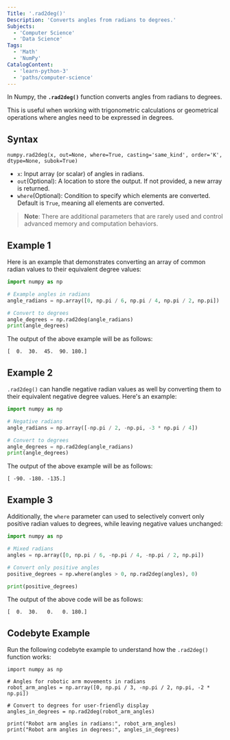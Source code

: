 ```yaml
---
Title: '.rad2deg()'
Description: 'Converts angles from radians to degrees.'
Subjects:
  - 'Computer Science'
  - 'Data Science'
Tags:
  - 'Math'
  - 'NumPy'
CatalogContent:
  - 'learn-python-3'
  - 'paths/computer-science'
---
```


In Numpy, the **`.rad2deg()`** function converts angles from radians to degrees.

This is useful when working with trigonometric calculations or geometrical operations where angles need to be expressed in degrees.

## Syntax

```pseudo
numpy.rad2deg(x, out=None, where=True, casting='same_kind', order='K', dtype=None, subok=True)
```

- `x`: Input array (or scalar) of angles in radians.
- `out`(Optional): A location to store the output. If not provided, a new array is returned.
- `where`(Optional): Condition to specify which elements are converted. Default is `True`, meaning all elements are converted.

> **Note**: There are additional parameters that are rarely used and control advanced memory and computation behaviors.

## Example 1

Here is an example that demonstrates converting an array of common radian values to their equivalent degree values:

```py
import numpy as np

# Example angles in radians
angle_radians = np.array([0, np.pi / 6, np.pi / 4, np.pi / 2, np.pi])

# Convert to degrees
angle_degrees = np.rad2deg(angle_radians)
print(angle_degrees)
```

The output of the above example will be as follows:

```shell
[  0.  30.  45.  90. 180.]
```

## Example 2

`.rad2deg()` can handle negative radian values as well by converting them to their equivalent negative degree values. Here's an example:

```py
import numpy as np

# Negative radians
angle_radians = np.array([-np.pi / 2, -np.pi, -3 * np.pi / 4])

# Convert to degrees
angle_degrees = np.rad2deg(angle_radians)
print(angle_degrees)
```

The output of the above example will be as follows:

```shell
[ -90. -180. -135.]
```

## Example 3

Additionally, the `where` parameter can used to selectively convert only positive radian values to degrees, while leaving negative values unchanged:

```py
import numpy as np

# Mixed radians
angles = np.array([0, np.pi / 6, -np.pi / 4, -np.pi / 2, np.pi])

# Convert only positive angles
positive_degrees = np.where(angles > 0, np.rad2deg(angles), 0)

print(positive_degrees)
```

The output of the above code will be as follows:

```shell
[  0.  30.   0.   0. 180.]
```

## Codebyte Example

Run the following codebyte example to understand how the `.rad2deg()` function works:

```codebyte/python
import numpy as np

# Angles for robotic arm movements in radians
robot_arm_angles = np.array([0, np.pi / 3, -np.pi / 2, np.pi, -2 * np.pi])

# Convert to degrees for user-friendly display
angles_in_degrees = np.rad2deg(robot_arm_angles)

print("Robot arm angles in radians:", robot_arm_angles)
print("Robot arm angles in degrees:", angles_in_degrees)
```
